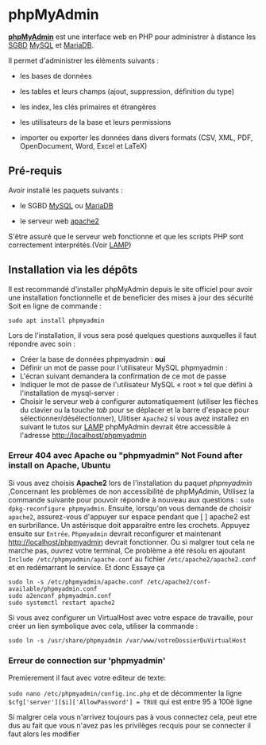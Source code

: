 # phpMyAdmin

**[phpMyAdmin](https://www.phpmyadmin.net)** est une interface web en PHP pour administrer à distance les [SGBD](https://doc.ubuntu-fr.org/sgbd) [MySQL](https://doc.ubuntu-fr.org/mysql) et [MariaDB](https://doc.ubuntu-fr.org/mariadb).

Il permet d'administrer les éléments suivants :

- les bases de données

- les tables et leurs champs (ajout, suppression, définition du type)

- les index, les clés primaires et étrangères

- les utilisateurs de la base et leurs permissions

- importer ou exporter les données dans divers formats (CSV, XML, PDF, OpenDocument, Word, Excel et LaTeX)

## Pré-requis

Avoir installé les paquets suivants :

- le SGBD [MySQL](apt://mysql-server) ou [MariaDB](apt://mariadb-server)

- le serveur web [apache2](apt://apache2)

S'être assuré que le serveur web fonctionne et que les scripts PHP sont correctement interprétés.(Voir [LAMP](./LAMP.md))

## Installation via les dépôts

Il est recommandé d'installer phpMyAdmin depuis le site officiel pour avoir une installation fonctionnelle et de beneficier des mises à jour des sécurité
Soit en ligne de commande :

`sudo apt install phpmyadmin`

Lors de l'installation, il vous sera posé quelques questions auxquelles il faut répondre avec soin :

- Créer la base de données phpmyadmin : **oui**
- Définir un mot de passe pour l'utilisateur MySQL phpmyadmin :
- L'écran suivant demandera la confirmation de ce mot de passe
- Indiquer le mot de passe de l'utilisateur MySQL « root » tel que défini à l'installation de mysql-server :
- Choisir le serveur web à configurer automatiquement (utiliser les flèches du clavier ou la touche _tab_ pour se déplacer et la barre d'espace pour sélectionner/désélectionner), Ulitiser `Apache2` si vous avez installez en suivant le tutos sur [LAMP](LAMP.md)
phpMyAdmin devrait être accessible à l'adresse <http://localhost/phpmyadmin>

### Erreur 404 avec Apache ou "phpmyadmin" Not Found after install on Apache, Ubuntu

Si vous avez choisis **Apache2** lors de l'installation du paquet _phpmyadmin_ ,Concernant les problèmes de non accessibilité de phpMyAdmin, Utilisez la commande suivante pour pouvoir répondre à nouveau aux questions :
`sudo dpkg-reconfigure phpmyadmin`.
Ensuite, lorsqu'on vous demande de choisir `apache2`, assurez-vous d'appuyer sur espace pendant que \[ \] apache2 est en surbrillance. Un astérisque doit apparaître entre les crochets. Appuyez ensuite sur `Entrée`. `Phpmyadmin` devrait reconfigurer et maintenant [http://localhost/phpmyadmin](http://localhost/phpmyadmin) devrait fonctionner.
Ou si malgrer tout cela ne marche pas, ouvrez votre terminal, Ce problème a été résolu en ajoutant `Include /etc/phpmyadmin/apache.conf` au fichier `/etc/apache2/apache2.conf` et en redémarrant le service.
Et donc Essaye ça

```{SHELL}
sudo ln -s /etc/phpmyadmin/apache.conf /etc/apache2/conf-available/phpmyadmin.conf
sudo a2enconf phpmyadmin.conf
sudo systemctl restart apache2
```

Si vous avez configurer un VirtualHost avec votre espace de travaille, pour créer un lien symbolique avec cela, utiliser la commande  :

`sudo ln -s /usr/share/phpmyadmin /var/www/votreDossierDuVirtualHost`

### Erreur de connection sur 'phpmyadmin'

Premierement il faut avec votre editeur de texte:

`sudo nano /etc/phpmyadmin/config.inc.php` et de décommenter la ligne `$cfg['server'][$i]['AllowPassword'] = TRUE` qui est entre 95 à 100è ligne

Si malgrer cela vous n'arrivez toujours pas à vous connectez cela, peut etre dus au fait que vous n'avez pas les privilèges recquis pour se connecter il faut alors les modifier
